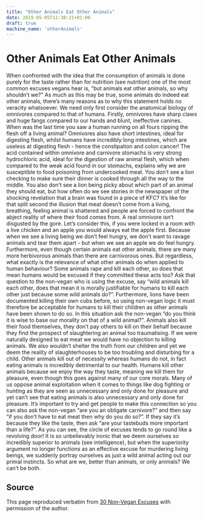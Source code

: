 ```yaml
---
title: "Other Animals Eat Other Animals"
date: 2019-05-05T12:38:21+01:00
draft: true
machine_name: 'otherAnimals'
---
```


# Other Animals Eat Other Animals
When confronted with the idea that the consumption of animals is done purely for the taste rather than for nutrition (see nutrition) one of the most common excuses vegans hear is, “but animals eat other animals, so why shouldn’t we?”
As much as this may be true, some animals do indeed eat other animals, there’s many reasons as to why this statement holds no veracity whatsoever.
We need only first consider the anatomical biology of omnivores compared to that of humans. Firstly, omnivores have sharp claws and huge fangs compared to our hands and blunt, ineffective canines. When was the last time you saw a human running on all fours ripping the flesh off a living animal? Omnivores also have short intestines, ideal for digesting flesh, whilst humans have incredibly long intestines, which are useless at digesting flesh - hence the constipation and colon cancer! The acid contained within omnivore and carnivore stomachs is very strong hydrochloric acid, ideal for the digestion of raw animal flesh, which when compared to the weak acid found in our stomachs, explains why we are susceptible to food poisoning from undercooked meat.
You don’t see a lion checking to make sure their dinner is cooked through all the way to the middle. You also don’t see a lion being picky about which part of an animal they should eat, but how often do we see stories in the newspaper of the shocking revelation that a brain was found in a piece of KFC? It’s like for that split second the illusion that meat doesn’t come from a living, breathing, feeling animal is shattered and people are forced to confront the abject reality of where their food comes from. A real omnivore isn’t disgusted by the gore.
Let’s consider this, if you were locked in a room with a live chicken and an apple you would always eat the apple first. Because when we see a living being we don’t feel hungry, we don’t want to ravage animals and tear them apart - but when we see an apple we do feel hungry.
Furthermore, even though certain animals eat other animals, there are many more herbivorous animals than there are carnivorous ones. But regardless, what exactly is the relevance of what other animals do when applied to human behaviour? Some animals rape and kill each other, so does that mean humans would be excused if they committed these acts too? Ask that question to the non-vegan who is using the excuse, say “wild animals kill each other, does that mean it is morally justifiable for humans to kill each other just because some wild animals do?”.
Furthermore, lions have been documented killing their own cubs before, so using non-vegan logic it must therefore be acceptable for humans to kill their children as other animals have been shown to do so. In this situation ask the non-vegan “do you think it is wise to base our morality on that of a wild animal?”.
Animals also kill their food themselves, they don’t pay others to kill on their behalf because they find the prospect of slaughtering an animal too traumatising. If we were naturally designed to eat meat we would have no objection to killing animals. We also wouldn’t shelter the truth from our children and yet we deem the reality of slaughterhouses to be too troubling and disturbing for a child.
Other animals kill out of necessity whereas humans do not, in fact eating animals is incredibly detrimental to our health. Humans kill other animals because we enjoy the way they taste, meaning we kill them for pleasure, even though this goes against many of our core morals. Many of us oppose animal exploitation when it comes to things like dog fighting or hunting as they are seen as unnecessary and only done for pleasure and yet can’t see that eating animals is also unnecessary and only done for pleasure. It’s important to try and get people to make this connection so you can also ask the non-vegan “are you an obligate carnivore?” and then say “if you don’t have to eat meat then why do you do so?”. If they say it’s because they like the taste, then ask “are your tastebuds more important than a life?”. As you can see, the circle of excuses tends to go round like a revolving door!
It is so unbelievably ironic that we deem ourselves so incredibly superior to animals (see intelligence), but when the superiority argument no longer functions as an effective excuse for murdering living beings, we suddenly portray ourselves as just a wild animal acting out our primal instincts.
So what are we, better than animals, or only animals? We can’t be both.

## Source
This page reproduced verbatim from [30 Non-Vegan Excuses](https://earthlinged.org/ebook) with permission of the author.
